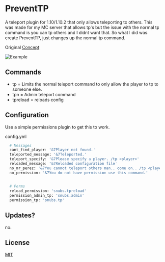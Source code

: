 # PreventTP
A teleport plugin for 1.10/1.10.2 that only allows teleporting to others.
This was made for my MC server that allows tp's but the issue with the normal tp command is you can tp others and I didnt want that.
So what I did was create PreventTP, just changes up the normal tp command.

Original [Concept](https://www.spigotmc.org/resources/new-teleportation-1-10-15-2-bug-fixed.74606/)

![Example](https://github.com/SnubbyOWO/PreventTP/assets/87741849/9d59d523-1b3b-4947-979f-74a76a4f30cc)

## Commands

- tp <player> = Limits the normal teleport command to only allow the player to tp to someone else.
- tpn <player1> <player2> = Admin teleport command
- tpreload = reloads config

## Configuration 

Use a simple permissions plugin to get this to work. 

config.yml 
```bash
  # Messages
  cant_find_player: '&7Player not found.'
  teleported_message: '&7Teleported.'
  teleport_specify: '&7Please specify a player. /tp <player>'
  reloaded_message: '&7Reloaded configuration file'
  no_mr_perez: '&7You cannot teleport others man.. come on.. /tp <player>'
  no_permission: '&7You do not have permission use this command.'
  
  
  # Perms
  reload_permission: 'snubs.tpreload'
  permission_admin_tp: 'snubs.admin'
  permission_tp: 'snubs.tp'
```

## Updates? 
no.

## License

[MIT](https://choosealicense.com/licenses/mit/)
